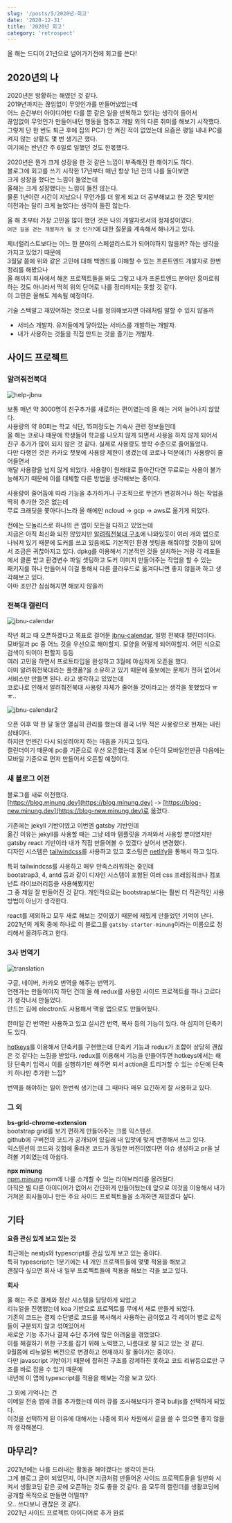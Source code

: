 ```yaml
---
slug: '/posts/5/2020년-회고'
date: '2020-12-31'
title: '2020년 회고'
category: 'retrospect'
---
```


올 해는 드디어 21년으로 넘어가기전에 회고를 쓴다!

## 2020년의 나

2020년은 방황하는 해였던 것 같다.  
2019년까지는 끊임없이 무엇인가를 만들어냈었는데  
어느 순간부터 아이디어만 다를 뿐 같은 일을 반복하고 있다는 생각이 들어서  
끊임없이 무엇인가 만들어내던 행동을 멈추고 개발 외의 다른 취미를 해보기 시작했다.  
그렇게 단 한 번도 퇴근 후에 집의 PC가 안 켜진 적이 없었는데 요즘은 평일 내내 PC를 켜지 않는 상황도 몇 번 생기곤 했다.  
여기에는 반년간 주 6일로 일했던 것도 한몫했다.

2020년은 뭔가 크게 성장을 한 것 같은 느낌이 부족해진 한 해이기도 하다.  
블로그에 회고를 쓰기 시작한 17년부터 매년 항상 1년 전의 나를 돌아보면  
크게 성장을 했다는 느낌이 들었는데  
올해는 크게 성장했다는 느낌이 들진 않는다.  
물론 1년이란 시간이 지났으니 무언가를 더 알게 되고 더 공부해보고 한 것은 맞지만  
이전과는 달리 크게 늘었다는 생각이 들진 않는다.

올 해 초부터 가장 고민을 많이 했던 것은 나의 개발자로서의 정체성이였다.  
`어떤 길을 걷는 개발자가 될 것 인가?`에 대한 질문을 계속해서 해나가고 있다.

제너럴리스트보다는 어느 한 분야의 스페셜리스트가 되어야하지 않을까? 하는 생각을 가지고 있었기 때문에  
3월달 쯤에 위와 같은 고민에 대해 백엔드를 이해할 수 있는 프론트엔드 개발자로 한번 정리를 해봤으나  
올 해까지 회사에서 해온 프로젝트들을 봐도 그렇고 내가 프론트엔드 분야만 흥미로워 하는 것도 아니라서 딱히 위의 단어로 나를 정리하지는 못할 것 같다.  
이 고민은 올해도 계속될 예정이다.

기술 스텍말고 재밌어하는 것으로 나를 정의해보자면 아래처럼 말할 수 있지 않을까

- 서비스 개발자. 유저들에게 닿아있는 서비스를 개발하는 개발자.
- 내가 사용하는 것들을 직접 만드는 것을 즐기는 개발자.

## 사이드 프로젝트

### 알려줘전북대

![help-jbnu](./images/5/help-jbnu.png)

보통 매년 약 3000명이 친구추가를 새로하는 편이였는데 올 해는 거의 늘어나지 않았다.  
사용량의 약 80퍼는 학교 식단, 15퍼정도는 기숙사 관련 정보들인데  
올 해는 코로나 때문에 학생들이 학교를 나오지 않게 되면서 사용을 하지 않게 되어서  
친구 추가가 많이 되지 않은 것 같다. 실제로 사용량도 방학 수준으로 줄어들었다.  
다만 다행인 것은 카카오 챗봇에 사용량 제한이 생겼는데 코로나 덕분에(?) 사용량이 줄어들면서  
매달 사용량을 넘지 않게 되었다. 사용량이 원래대로 돌아간다면 무료로는 사용이 불가능해지기 때문에 이를 대체할 다른 방법을 생각해보는 중이다.

사용량이 줄어듬에 따라 기능을 추가하거나 구조적으로 무언가 변경하거나 하는 작업을 딱히 추가한 것은 없는데  
무료 크래딧을 쫓아다니느라 올 해에만 ncloud -> gcp -> aws로 옮기게 되었다.

전에는 모놀리스로 하나의 큰 앱이 모든걸 다하고 있었는데  
지금은 아직 최신화 되진 않았지만 [알려줘전북대 구조](https://blog-new.minung.dev/posts/3/%EC%95%8C%EB%A0%A4%EC%A4%98%EC%A0%84%EB%B6%81%EB%8C%80-%EA%B5%AC%EC%A1%B0)에 나와있듯이 여러 개의 앱으로 나눠져 있기 때문에 도커를 쓰고 있음에도 기본적인 환경 셋팅을 해줘야할 것들이 있어서 조금은 귀찮아지고 있다.
dpkg를 이용해서 기본적인 것들 설치하는 거랑 각 레포들에서 클론 받고 환경변수 파일 셋팅하고 도커 이미지 만들어주는 작업을 할 수 있는  
패키지를 하나 만들어서 이걸 통해서 다른 클라우드로 옮겨다니면 좋지 않을까 하고 생각해보고 있다.  
아마 조만간 심심해지면 해보지 않을까

### 전북대 캘린더

![jbnu-calendar](./images/5/jbnu-calendar.png)

작년 회고 때 오픈하겠다고 목표로 걸어둔 [jbnu-calendar](https://github.com/hmu332233/jbnu-calendar), 일명 전북대 캘린더이다.  
모바일과 pc 중 어느 것을 우선으로 해야할지. 모양을 어떻게 되어야할지. 어떤 식으로 검색이 되어야 편할지 등등  
여러 고민을 하면서 프로토타입을 완성하고 3월에 야심차게 오픈을 했다.  
이미 알려줘전북대라는 플랫폼?을 소유하고 있기 때문에 홍보에는 문제가 전혀 없어서 서비스만 만들면 된다. 라고 생각하고 있었는데  
코로나로 인해서 알려줘전북대 사용량 자체가 줄어들 것이라고는 생각을 못했었다 ㅠㅠ..

![jbnu-calendar2](./images/5/jbnu-calendar2.png)

오픈 이후 약 한 달 동안 열심히 관리를 했는데 결국 너무 적은 사용량으로 현재는 내린 상태이다.  
하지만 언젠간 다시 되살려야지 하는 마음을 가지고 있다.  
캘린더이기 때문에 pc를 기준으로 우선 오픈했는데 홍보 수단이 모바일인만큼 다음에는 모바일 기준으로 먼저 만들어서 오픈할 예정이다.

### 새 블로그 이전

블로그를 새로 이전했다.  
[https://blog.minung.dev](https://blog.minung.dev) -> [https://blog-new.minung.dev](https://blog-new.minung.dev)로 옮겼다.

기존에는 jekyll 기반이였고 이번엔 gatsby 기반인데  
옮긴 이유는 jekyll를 사용할 때는 그냥 테마 템플릿을 가져와서 사용할 뿐이였지만  
gatsby react 기반이라 내가 직접 만들어볼 수 있겠다 싶어서 변경했다.  
디자인 시스템은 [tailwindcss](https://tailwindcss.com/)를 사용하고 있고 호스팅은 [netlify](https://www.netlify.com/)을 통해서 하고 있다.

특히 tailwindcss를 사용하고 매우 만족스러워하는 중인데  
bootstrap3, 4, antd 등과 같이 디자인 시스템이 포함된 여러 css 프레임워크나 컴포넌트 라이브러리등을 사용해봤지만  
그 중 제일 잘 만들어진 것 같다. 개인적으로는 bootstrap보다는 훨씬 더 직관적인 사용방법이 아닌가 생각한다.

react를 제외하고 모두 새로 해보는 것이였기 때문에 재밌게 만들었던 기억이 난다.
2021년의 계획 중에 하나로 이 블로그를 `gatsby-starter-minung`이라는 이름으로 정리해서 올려두려고 한다.

### 3사 번역기

![translation](./images/5/translation.png)

구글, 네이버, 카카오 번역을 해주는 번역기.  
언젠가는 만들어야지 하던 건데 올 해 redux를 사용한 사이드 프로젝트를 하나 고르다가 생각나서 만들었다.  
만드는 김에 electron도 사용해서 맥용 앱으로도 만들어뒀다.

한미일 간 번역만 사용하고 있고 실시간 번역, 복사 등의 기능이 있다.
아 심지어 단축키도 있다.

[hotkeys](https://github.com/jaywcjlove/hotkeys)를 이용해서 단축키를 구현했는데
단축키 기능과 redux가 조합이 상당히 괜찮은 것 같다는 느낌을 받았다. redux를 이용해서 기능을 만들어두면
hotkeys에서는 해당 단축키 입력시 이를 실행하기만 해주면 되서 action을 트리거할 수 있는 수단에 단축키 하나만 추가한 느낌?

번역을 해야하는 일이 한번씩 생기는데 그 때마다 매우 요긴하게 잘 사용하고 있다.

### 그 외

**bs-grid-chrome-extension**  
bootstrap grid를 보기 편하게 만들어주는 크롬 익스텐션.  
github에 구버전의 코드가 공개되어 있길래 내 입맛에 맞게 변경해서 쓰고 있다.  
익스텐션의 코드와 깃헙에 올라온 코드가 동일한 버전이였다면 이슈 생성하고 pr을 날려볼 기회였는데 아쉽다.

**npx minung**  
[npm.minung](https://github.com/hmu332233/npm.minung) npm에 나를 소개할 수 있는 라이브러리를 올려뒀다.  
아직은 별 다른 아이디어가 없어서 간단하게 만들어뒀는데 앞으로 이것을 이용해서 내가 거쳐온 회사들이나 만든 주요 사이드 프로젝트들을 소개하면 재밌겠다 싶다.

## 기타

**요즘 관심 있게 보고 있는 것**

최근에는 nestjs와 typescript를 관심 있게 보고 있는 중이다.  
특히 typescript는 1분기에는 내 개인 프로젝트들에 몇몇 적용을 해보고  
괜찮다 싶으면 회사 내 일부 프로젝트들에 적용을 해보는 각을 보고 있다.

**회사**

올 해는 주로 결제와 정산 시스템을 담당하게 되었고  
리뉴얼을 진행했는데 koa 기반으로 프로젝트를 무에서 새로 만들게 되었다.  
기존의 코드는 결제 수단별로 코드를 복사해서 사용하는 급이였고 각 레이어 별로 로직들이 구분되지 않고 섞여있어서  
새로운 기능 추가나 결제 수단 추가에 많은 어려움을 겪었었다.  
이를 해결하기 위한 구조를 잡기 위해 노력했고, 나름대로 잘 되고 있는 것 같다.  
9월쯤에 리뉴얼된 버전으로 변경하고 현재까지 잘 돌아가는 중이다.  
다만 javascript 기반이기 때문에 잡혀진 구조를 강제하진 못하고 코드 리뷰등으로만 구조를 바로 잡을 수 있기 때문에  
내년에 이 앱에 typescript를 적용을 해보는 각을 보고 있다.

그 외에 기억나는 건  
이메일 전송 앱에 큐를 추가했는데 여러 큐를 조사해보다가 결국 bulljs를 선택하게 되었다.  
이것을 선택하게 된 이유에 대해서는 나중에 회사 차원에서 글을 쓸 수 있으면 좋지 않을까 생각해본다.

## 마무리?

2021년에는 나를 드러내는 활동을 해야겠다는 생각이 든다.  
그게 블로그 글이 되었던지, 아니면 지금처럼 만들어온 사이드 프로젝트들을 일반화 시켜서 생활코딩 같은 곳에 오픈하는 것도 좋을 것 같다.
음 모두의 캘린더를 생활코딩에 공개할 목적으로 만들면 어떨까?  
오.. 쓰다보니 괜찮은 것 같다.  
2021년 사이드 프로젝트 아이디어로 추가 완료
